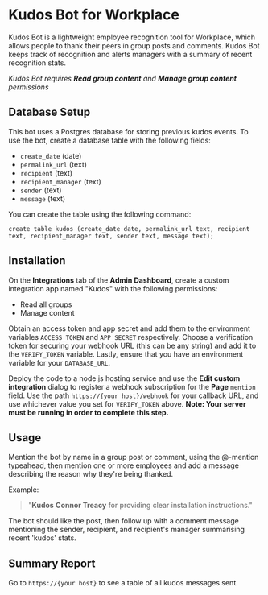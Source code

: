 # Kudos Bot for Workplace

Kudos Bot is a lightweight employee recognition tool for Workplace, which allows people to thank their peers in group posts and comments. Kudos Bot keeps track of recognition and alerts managers with a summary of recent recognition stats.

*Kudos Bot requires **Read group content** and **Manage group content** permissions*

## Database Setup

This bot uses a Postgres database for storing previous kudos events. To use the bot, create a database table with the following fields:

* `create_date` (date)
* `permalink_url` (text)
* `recipient` (text)
* `recipient_manager` (text)
* `sender` (text)
* `message` (text)

You can create the table using the following command:

```
create table kudos (create_date date, permalink_url text, recipient text, recipient_manager text, sender text, message text);
```

## Installation

On the **Integrations** tab of the **Admin Dashboard**, create a custom integration app named "Kudos" with the following permissions:

* Read all groups
* Manage content

Obtain an access token and app secret and add them to the environment variables `ACCESS_TOKEN` and `APP_SECRET` respectively. Choose a verification token for securing your webhook URL (this can be any string) and add it to the `VERIFY_TOKEN` variable. Lastly, ensure that you have an environment variable for your `DATABASE_URL`.

Deploy the code to a node.js hosting service and use the **Edit custom integration** dialog to register a webhook subscription for the **Page** `mention` field. Use the path `https://{your host}/webhook` for your callback URL, and use whichever value you set for `VERIFY_TOKEN` above. **Note: Your server must be running in order to complete this step.**

## Usage

Mention the bot by name in a group post or comment, using the @-mention typeahead, then mention one or more employees and add a message describing the reason why they're being thanked. 

Example: 

> "**Kudos** **Connor Treacy** for providing clear installation instructions."

The bot should like the post, then follow up with a comment message mentioning the sender, recipient, and recipient's manager summarising recent 'kudos' stats.

## Summary Report

Go to `https://{your host}` to see a table of all kudos messages sent. 
